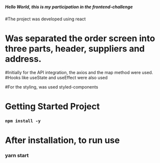 ##### Hello World, this is my participation in the frontend-challenge


#The project was developed using react

# Was separated the order screen into three parts, header, suppliers and address.


#Initially for the API integration, the axios and the map method were used.
#Hooks like useState and useEffect were also used

#For the styling, was used styled-components

# Getting Started Project

### `npm install -y`

# After installation, to run use

### yarn start 

